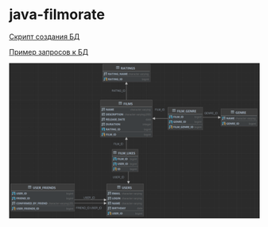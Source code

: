# java-filmorate
[Скрипт создания БД](https://github.com/albertleinsoo/java-filmorate/blob/main/filmorate_schema_db.sql)

[Пример запросов к БД](https://github.com/albertleinsoo/java-filmorate/blob/main/filmorate_DB_queries.sql)

![Диаграмма БД filmorate](https://github.com/albertleinsoo/java-filmorate/blob/main/filmorate_DB_Diagram_2.png)

